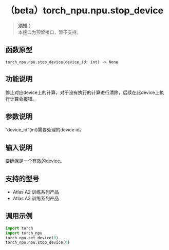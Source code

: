 # （beta）torch_npu.npu.stop_device

>**须知：**<br>
>本接口为预留接口，暂不支持。

## 函数原型

```
torch_npu.npu.stop_device(device_id: int) -> None 
```

## 功能说明

停止对应device上的计算，对于没有执行的计算进行清除，后续在此device上执行计算会报错。

## 参数说明

“device_id”(int)需要处理的device id。

## 输入说明

要确保是一个有效的device。

## 支持的型号

- <term>Atlas A2 训练系列产品</term>
- <term>Atlas A3 训练系列产品</term>

## 调用示例

```python
import torch
import torch_npu  
torch.npu.set_device(0) 
torch_npu.npu.stop_device(0)
```

